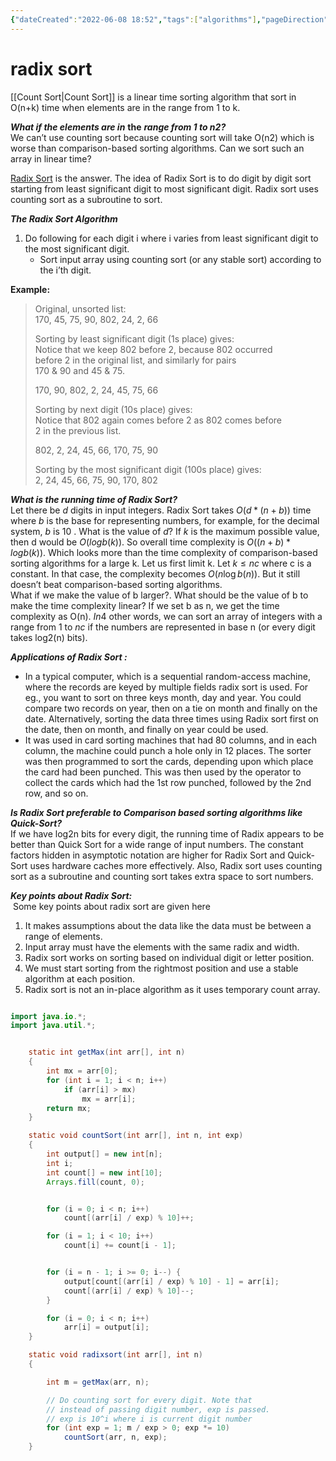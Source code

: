 ```yaml
---
{"dateCreated":"2022-06-08 18:52","tags":["algorithms"],"pageDirection":"rtl","dg-publish":true,"permalink":"/computer-science/algorithms/radix-sort/","dgPassFrontmatter":true}
---
```



# radix sort
[[Count Sort\|Count Sort]] is a linear time sorting algorithm that sort in O(n+k) time when elements are in the range from 1 to k.

_**What if the elements are in**_ **the** _**range from 1 to n2?**_   
We can’t use counting sort because counting sort will take O(n2) which is worse than comparison-based sorting algorithms. Can we sort such an array in linear time? 

[Radix Sort](http://en.wikipedia.org/wiki/Radix_sort) is the answer. The idea of Radix Sort is to do digit by digit sort starting from least significant digit to most significant digit. Radix sort uses counting sort as a subroutine to sort.

_**The Radix Sort Algorithm**_ 

1.  Do following for each digit i where i varies from least significant digit to the most significant digit.
    -   Sort input array using counting sort (or any stable sort) according to the i’th digit.

**Example:**

> Original, unsorted list:  
> 170, 45, 75, 90, 802, 24, 2, 66
> 
> Sorting by least significant digit (1s place) gives:  
> Notice that we keep 802 before 2, because 802 occurred  
> before 2 in the original list, and similarly for pairs  
> 170 & 90 and 45 & 75.
> 
> 170, 90, 802, 2, 24, 45, 75, 66
> 
> Sorting by next digit (10s place) gives:  
> Notice that 802 again comes before 2 as 802 comes before  
> 2 in the previous list.
> 
> 802, 2, 24, 45, 66, 170, 75, 90
> 
> Sorting by the most significant digit (100s place) gives:  
> 2, 24, 45, 66, 75, 90, 170, 802

_**What is the running time of Radix Sort?**_   
Let there be $d$ digits in input integers. Radix Sort takes $O(d*(n+b))$ time where $b$ is the base for representing numbers, for example, for the decimal system, $b$ is $10$ . What is the value of $d$? If $k$ is the maximum possible value, then d would be $O(logb(k))$. So overall time complexity is $O((n+b) * logb(k))$. Which looks more than the time complexity of comparison-based sorting algorithms for a large k. Let us first limit k. Let $k \leq nc$ where c is a constant. In that case, the complexity becomes $O(n\log b(n))$. But it still doesn’t beat comparison-based sorting algorithms.   
What if we make the value of b larger?. What should be the value of b to make the time complexity linear? If we set b as n, we get the time complexity as O(n). $In4$ other words, we can sort an array of integers with a range from 1 to $nc$ if the numbers are represented in base n (or every digit takes log2(n) bits). 

_**Applications of Radix Sort :**_ 

-   In a typical computer, which is a sequential random-access machine, where the records are keyed by multiple fields radix sort is used. For eg., you want to sort on three keys month, day and year. You could compare two records on year, then on a tie on month and finally on the date. Alternatively, sorting the data three times using Radix sort first on the date, then on month, and finally on year could be used.
-   It was used in card sorting machines that had 80 columns, and in each column, the machine could punch a hole only in 12 places. The sorter was then programmed to sort the cards, depending upon which place the card had been punched. This was then used by the operator to collect the cards which had the 1st row punched, followed by the 2nd row, and so on.

_**Is Radix Sort preferable to Comparison based sorting algorithms like Quick-Sort?**_   
If we have log2n bits for every digit, the running time of Radix appears to be better than Quick Sort for a wide range of input numbers. The constant factors hidden in asymptotic notation are higher for Radix Sort and Quick-Sort uses hardware caches more effectively. Also, Radix sort uses counting sort as a subroutine and counting sort takes extra space to sort numbers.

_**Key points about Radix Sort:**_  
 Some key points about radix sort are given here

1.  It makes assumptions about the data like the data must be between a range of elements.
2.  Input array must have the elements with the same radix and width.
3.  Radix sort works on sorting based on individual digit or letter position.
4.  We must start sorting from the rightmost position and use a stable algorithm at each position.
5.  Radix sort is not an in-place algorithm as it uses temporary count array.
```java

import java.io.*;
import java.util.*;


	static int getMax(int arr[], int n)
	{
		int mx = arr[0];
		for (int i = 1; i < n; i++)
			if (arr[i] > mx)
				mx = arr[i];
		return mx;
	}

	static void countSort(int arr[], int n, int exp)
	{
		int output[] = new int[n]; 
		int i;
		int count[] = new int[10];
		Arrays.fill(count, 0);


		for (i = 0; i < n; i++)
			count[(arr[i] / exp) % 10]++;

		for (i = 1; i < 10; i++)
			count[i] += count[i - 1];


		for (i = n - 1; i >= 0; i--) {
			output[count[(arr[i] / exp) % 10] - 1] = arr[i];
			count[(arr[i] / exp) % 10]--;
		}

		for (i = 0; i < n; i++)
			arr[i] = output[i];
	}

	static void radixsort(int arr[], int n)
	{

		int m = getMax(arr, n);

		// Do counting sort for every digit. Note that
		// instead of passing digit number, exp is passed.
		// exp is 10^i where i is current digit number
		for (int exp = 1; m / exp > 0; exp *= 10)
			countSort(arr, n, exp);
	}


```


